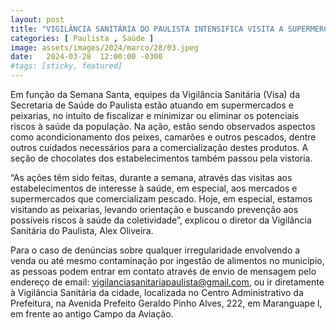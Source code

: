 ```yaml
---
layout: post
title: "VIGILÂNCIA SANITÁRIA DO PAULISTA INTENSIFICA VISITA A SUPERMERCADOS E PEIXARIAS NA SEMANA SANTA"
categories: [ Paulista , Saúde ]
image: assets/images/2024/marco/28/03.jpeg
date:   2024-03-28  12:00:00 -0300
#tags: [sticky, featured]
---
```

Em função da Semana Santa, equipes da Vigilância Sanitária (Visa) da Secretaria de Saúde do Paulista estão atuando em supermercados e peixarias, no intuito de fiscalizar e minimizar ou eliminar os potenciais riscos à saúde da população. Na ação, estão sendo observados aspectos como acondicionamento dos peixes, camarões e outros pescados, dentre outros cuidados necessários para a comercialização destes produtos. A seção de chocolates dos estabelecimentos também passou pela vistoria.

“As ações têm sido feitas, durante a semana, através das visitas aos estabelecimentos de interesse à saúde, em especial, aos mercados e supermercados que comercializam pescado. Hoje, em especial, estamos visitando as peixarias, levando orientação e buscando prevenção aos possíveis riscos à saúde da coletividade”, explicou o diretor da Vigilância Sanitária do Paulista, Alex Oliveira. 

Para o caso de denúncias sobre qualquer irregularidade envolvendo a venda ou até mesmo contaminação por ingestão de alimentos no município, as pessoas podem entrar em contato através de envio de mensagem pelo endereço de email: vigilanciasanitariapaulista@gmail.com, ou ir diretamente à Vigilância Sanitária da cidade, localizada no Centro Administrativo da Prefeitura, na Avenida Prefeito Geraldo Pinho Alves, 222, em Maranguape l, em frente ao antigo Campo da Aviação.